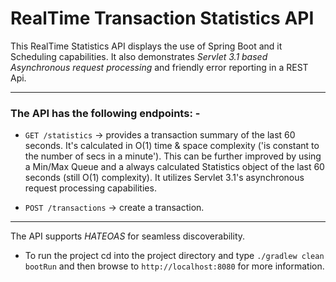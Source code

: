 # RealTime Transaction Statistics API

This RealTime Statistics API displays the use of Spring Boot and it Scheduling capabilities. It also demonstrates *Servlet 3.1 based Asynchronous request processing* and friendly error reporting in a REST Api.
___

### The API has the following endpoints: -

* `GET /statistics` -> provides a transaction summary of the last 60 seconds. It's calculated in O(1) time & space complexity ('is constant to the number of secs in a minute'). This can be further improved by using a Min/Max Queue and a always calculated Statistics object of the last 60 seconds (still O(1) complexity). It utilizes Servlet 3.1's asynchronous request processing capabilities.
 
* `POST /transactions` -> create a transaction.

___

The API supports *HATEOAS* for seamless discoverability.

- To run the project cd into the project directory and type `./gradlew clean bootRun` and then browse to `http://localhost:8080` for more information.
